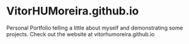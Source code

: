 # VitorHUMoreira.github.io

Personal Portfolio telling a little about myself and demonstrating some projects. Check out the website at vitorhumoreira.github.io
